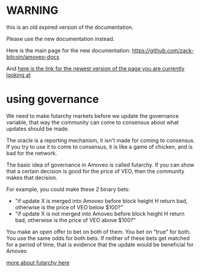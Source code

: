 WARNING
========

this is an old expired version of the documentation.

Please use the new documentation instead. 

Here is the main page for the new documentation: https://github.com/zack-bitcoin/amoveo-docs 

And [here is the link for the newest version of the page you are currently looking at](https://github.com/zack-bitcoin/amoveo-docs/blob/master//basics/using_governance.md)

using governance
==========

We need to make futarchy markets before we update the governance variable, that way the community can come to consensus about what updates should be made.

The oracle is a reporting mechanism, it isn't made for coming to consensus. If you try to use it to come to consensus, it is like a game of chicken, and is bad for the network.

The basic idea of governance in Amoveo is called futarchy.
If you can show that a certain decision is good for the price of VEO, then the community makes that decision.

For example, you could make these 2 binary bets:
* "if update X is merged into Amoveo before block height H return bad, otherwise is the price of VEO below $100?"
* "if update X is not merged into Amoveo before block height H return bad, otherwise is the price of VEO above $100?"

You make an open offer to bet on both of them.
You bet on "true" for both.
You use the same odds for both bets.
If neither of these bets get matched for a period of time, that is evidence that the update would be beneficial for Amoveo

[more about futarchy here](futarchy.md)


<!---

for example, if you want to use futarchy to find out if we should merge an update
we should have 2 scalar oracles:
"if update is not merged, return bad. else, return the price of USD in VEO."
"if update is merged, return bad. else, return the price of USD in VEO."

Because if you make a bet in an oracle, and the result is bad, then each participant gets their money back that they had put in the bet.

using these 2 scalar oracles, we can show that the price of veo if we do the update is higher than if we don't do the update.

Scalar oracle 1 creates an asset that is the same value as VEO if the update is merged.
Scalar oracle 2 creates an asset that is the same value as VEO if the update is not merged.
By comparing these 2 assets, we can find out if the update is good for the price of VEO.

if there is simultaneously unmatched orders to long veousd if the update goes through and to short veousd if the update does not go through, and both of these are at the same price, we can have some confidence the price of veo will be higher if there is the update than if there is not.
since nobody wants to take the other side of those trades.

So here is a concrete example of a futarchy market:
```
if the block reward on 21 July at noon GMT is above 0.15 return 'bad', else { A = the price of USD in VEO from 0 to 0.3 on 21 July at noon GMT; B = the price of USD in Veo from 0 to 0.3 on 21 August at noon GMT; return ((0.15 - A + B) * 1024 / 0.3)}
if the block reward on 21 July at noon GMT is below 0.15 return 'bad', else { A = the price of USD in VEO from 0 to 0.3 on 21 July at noon GMT; B = the price of USD in Veo from 0 to 0.3 on 21 August at noon GMT; return ((0.15 - A + B) * 1024 / 0.3)}
```

For the above example, make sure that your futarchy bets expire before 21 July.

--->

